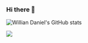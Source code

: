 ### Hi there 👋

<!--
**williandaniel/williandaniel** is a ✨ _special_ ✨ repository because its `README.md` (this file) appears on your GitHub profile.

Here are some ideas to get you started:

- 🔭 I’m currently working on ...
- 🌱 I’m currently learning ...
- 👯 I’m looking to collaborate on ...
- 🤔 I’m looking for help with ...
- 💬 Ask me about ...
- 📫 How to reach me: ...
- 😄 Pronouns: ...
- ⚡ Fun fact: ...
-->

![Willian Daniel's GitHub stats](https://github-readme-stats.vercel.app/api?username=williandaniel&show_icons=true&theme=radical)

![](https://komarev.com/ghpvc/?username=williandaniel&color=lightgrey)


